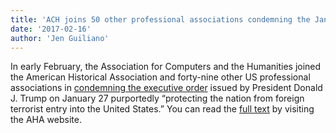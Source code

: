 ```yaml
---
title: 'ACH joins 50 other professional associations condemning the January 27 Executive Order on Immigration'
date: '2017-02-16'
author: 'Jen Guiliano'
---
```

In early February, the Association for Computers and the Humanities joined the American Historical Association and forty-nine other US professional associations in [condemning the executive order](http://blog.historians.org/2017/01/aha-condemns-executive-order-restricting-entry-united-states/) issued by President Donald J. Trump on January 27 purportedly “protecting the nation from foreign terrorist entry into the United States.” You can read the [full text](http://blog.historians.org/2017/01/aha-condemns-executive-order-restricting-entry-united-states/) by visiting the AHA website.